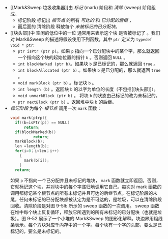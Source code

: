 - [[Mark&Sweep 垃圾收集器]]由 *标记* (mark) 阶段和 *清除* (sweep) 阶段组成，
	- 标记阶段 标记出 *根节点* 的所有 *可达的* 和 *已分配的后继* ，
	- 而后面的 清除阶段 释放每个 *未被标记的已分配块*。
- [[块头部]]中 空闲的低位中的一位 通常用来表示这个块 是否被标记了 。我们对 Mark&Sweep 的描述将假设使用下列函数，其中 `ptr` 定义为 `typedef void * ptr`:
	- `ptr isPtr (ptr p)`。如果 `p` 指向一个已分配块中的某个字，那么就返回一个指向这个块的起始位置的指针 `b` 。否则返回 `NULL` 。
	- `int blockMarked (ptr b)`。如果块 `b` 是已标记的，那么就返回 `true` 。
	- `int blockAllocated (ptr b)` 。如果块 `b` 是巳分配的，那么就返回 `true` 。
	- `void markBlock (ptr b)` 。标记块 `b` 。
	- `int length (b)` 。返回块 `b` 的以字为单位的长度（不包括[[块头部]]）。
	- `void unmarkBlock (ptr b)` 。 将块 `b` 的状态由己标记的改为未标记的。
	- `ptr nextBlock (ptr b)` 。返回堆中块 `b` 的后继。
- *标记阶段* 为每个 *根节点* 调用一次 `mark` 函数：
  ``` c
  void mark(ptrp){
  	if((b=isPtr(p)) == NULL)
  		return;
  	if(blockMarked(b))
        	return;
  	markBlock(b);
  	len =length(b);
  	for(i=0；i<len；i++)
      {
  		mark(b[i]);
      }
  	return;
  ```
  如果 `p` 不指向一个已分配并且未标记的堆块， `mark` 函数就立即返回。否则，它就标记这个块，并对块中的每个字递归地调用它自己。每次对 mark 函数的调用都标记某个根节点的所有未标记并且可达的后继节点。在标记阶段的末尾，任何未标记的已分配块都被认定为是不可达的，是垃圾，可以在清除阶段回收。清除阶段是对图 9-5lb 所示的 sweep 函数的一次调用。 sweep 函数在堆中每个块上反复循环，释放它所遇到的所有未标记的已分配块（也就是垃圾）。图 9-52 展示了一个小堆的 Mark&Sweep 的图形化解释。块边界用粗线条表示。每个方块对应千内存中的一个字。每个块有一个字的头部，要么是已标记的，要么是未标记的。